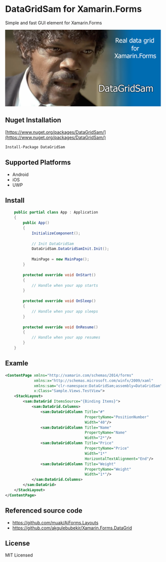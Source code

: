 # DataGridSam for Xamarin.Forms
Simple and fast GUI element for Xamarin.Forms

![Repo_List](Screenshots/Head.png)

## Nuget Installation

[https://www.nuget.org/packages/DataGridSam/](https://www.nuget.org/packages/DataGridSam/)

```bash
Install-Package DataGridSam
```

## Supported Platforms
 - Android
 - iOS
 - UWP


## Install
```c#
    public partial class App : Application
    {
        public App()
        {
            InitializeComponent();

            // Init DataGridSam
            DataGridSam.DataGridSamInit.Init();

            MainPage = new MainPage();
        }

        protected override void OnStart()
        {
            // Handle when your app starts
        }

        protected override void OnSleep()
        {
            // Handle when your app sleeps
        }

        protected override void OnResume()
        {
            // Handle when your app resumes
        }
    }
```

## Examle
```xml
<ContentPage xmlns="http://xamarin.com/schemas/2014/forms"
		     xmlns:x="http://schemas.microsoft.com/winfx/2009/xaml"
		     xmlns:sam="clr-namespace:DataGridSam;assembly=DataGridSam"
		     x:Class="Sample.Views.TestView">
    <StackLayout>
        <sam:DataGrid ItemsSource="{Binding Items}">
            <sam:DataGrid.Columns>
                <sam:DataGridColumn Title="#" 
                                    PropertyName="PositionNumber"
                                    Width="40"/>
                <sam:DataGridColumn Title="Name" 
                                    PropertyName="Name"
                                    Width="2*"/>
                <sam:DataGridColumn Title="Price" 
                                    PropertyName="Price"
                                    Width="1*"
                                    HorizontalTextAlignment="End"/>
                <sam:DataGridColumn Title="Weight" 
                                    PropertyName="Weight"
                                    Width="1*"/>
            </sam:DataGrid.Columns>
        </sam:DataGrid>
    </StackLayout>
</ContentPage>
```


## Referenced source code

* https://github.com/muak/AiForms.Layouts
* https://github.com/akgulebubekir/Xamarin.Forms.DataGrid

## License

MIT Licensed

